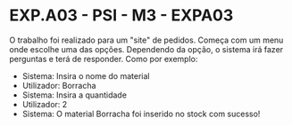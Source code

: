 <h1> EXP.A03 - PSI - M3 - EXPA03</h1>

O trabalho foi realizado para um "site" de pedidos. Começa com um menu onde escolhe uma das opções. Dependendo da opção, o sistema irá fazer perguntas e terá de responder. Como por exemplo:

  - Sistema: Insira o nome do material
  - Utilizador: Borracha
  - Sistema: Insira a quantidade
  - Utilizador: 2
  - Sistema: O material Borracha foi inserido no stock com sucesso!
